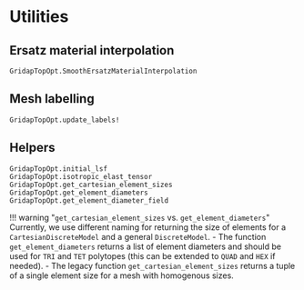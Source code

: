 # Utilities

## Ersatz material interpolation
```@docs
GridapTopOpt.SmoothErsatzMaterialInterpolation
```

## Mesh labelling
```@docs
GridapTopOpt.update_labels!
```

## Helpers

```@docs
GridapTopOpt.initial_lsf
GridapTopOpt.isotropic_elast_tensor
GridapTopOpt.get_cartesian_element_sizes
GridapTopOpt.get_element_diameters
GridapTopOpt.get_element_diameter_field
```

!!! warning "`get_cartesian_element_sizes` vs. `get_element_diameters`"
    Currently, we use different naming for returning the size of elements for
    a `CartesianDiscreteModel` and a general `DiscreteModel`.
    - The function `get_element_diameters` returns a list of element diameters and
      should be used for `TRI` and `TET` polytopes (this can be extended to
      `QUAD` and `HEX` if needed).
    - The legacy function `get_cartesian_element_sizes` returns a tuple of a
      single element size for a mesh with homogenous sizes.